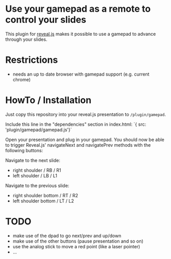 Use your gamepad as a remote to control your slides
=====================================

This plugin for [reveal.js](https://github.com/hakimel/reveal.js) makes it possible to use a gamepad to advance through your slides.

Restrictions
=======
- needs an up to date browser with gamepad support (e.g. current chrome)


HowTo / Installation
=======
Just copy this repository into your reveal.js presentation to `/plugin/gamepad`.

Include this line in the  "dependencies" section in index.html:
`{ src: 'plugin/gamepad/gamepad.js'}´

Open your presentation and plug in your gamepad. You should now be able to trigger Reveal.js' navigateNext and navigatePrev methods with the following buttons:

Navigate to the next slide:
- right shoulder / RB /  R1
- left shoulder / LB / L1

Navigate to the previous slide:
- right shoulder bottom / RT / R2
- left shoulder bottom / LT / L2 

TODO
=======
- make use of the dpad to go next/prev and up/down
- make use of the other buttons (pause presentation and so on)
- use the analog stick to move a red point (like a laser pointer)
- ...